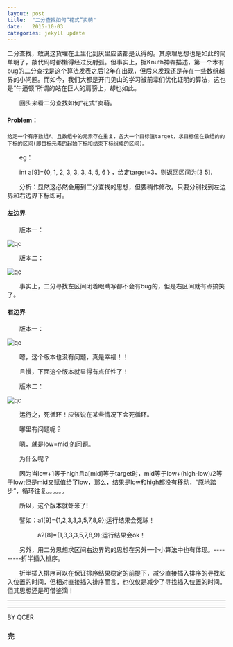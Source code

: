 ```yaml
---
layout: post
title:  "二分查找如何“花式”卖萌"
date:   2015-10-03
categories: jekyll update
---
```

二分查找，敢说这货埋在土里化到灰里应该都是认得的。其原理思想也是如此的简单明了，敲代码时都懒得经过反射弧。但事实上，据Knuth神犇描述，第一个木有bug的二分查找是这个算法发表之后12年在出现，但后来发现还是存在一些数组越界的小问题。而如今，我们大都是开门见山的学习被前辈们优化证明的算法，这也是“牛逼顿”所谓的站在巨人的肩膀上，却也如此。

　　回头来看二分查找如何“花式”卖萌。

#### **Problem：**

	给定一个有序数组A，且数组中的元素存在重复，各大一个目标值target，求目标值在数组的的下标的区间(即目标元素的起始下标和结束下标组成的区间)。

　　eg：

　　int a[9]={0, 1, 2, 3, 3, 3, 4, 5, 6 } ，给定target=3，则返回区间为[3 5].

　　分析：显然这必然会用到二分查找的思想，但要稍作修改。只要分别找到左边界和右边界下标即可。

#### **左边界**

　　版本一：

![qc](https://qcer.github.io/blog/images_blog/bin_search/1.jpg)

　　版本二：

![qc](https://qcer.github.io/blog/images_blog/bin_search/2.jpg)

　　事实上，二分寻找左区间闭着眼睛写都不会有bug的，但是右区间就有点搞笑了。

#### **右边界**

　　版本一：

![qc](https://qcer.github.io/blog/images_blog/bin_search/3.jpg)

　　嗯，这个版本也没有问题，真是幸福！！

　　且慢，下面这个版本就显得有点任性了！

　　版本二：

![qc](https://qcer.github.io/blog/images_blog/bin_search/4.jpg)

　　运行之，死循环！应该说在某些情况下会死循环。

　　哪里有问题呢？

　　嗯，就是low=mid;的问题。

　　为什么呢？

　　因为当low+1等于high且a[mid]等于target时，mid等于low+(high-low)/2等于low;但是mid又赋值给了low，那么，结果是low和high都没有移动，“原地踏步”，循环往复。。。。。。

　　所以，这个版本就虾米了!

　　譬如：a1[9]={1,2,3,3,3,5,7,8,9};运行结果会死球！

　　　　　a2[8]={1,3,3,3,5,7,8,9};运行结果会ok！

　　另外，用二分思想求区间右边界的的思想在另外一个小算法中也有体现。---------折半插入排序。

　　折半插入排序可以在保证排序结果稳定的前提下，减少直接插入排序的寻找如入位置的时间，但相对直接插入排序而言，也仅仅是减少了寻找插入位置的时间。但其思想还是可借鉴滴！

---
---
BY QCER

### **完**
